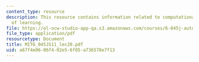 ```yaml
---
content_type: resource
description: This resource contains information related to computational complexity
  of learning.
file: https://ol-ocw-studio-app-qa.s3.amazonaws.com/courses/6-045j-automata-computability-and-complexity-spring-2011/a67f4e0606f402e56f85a736578e7f13_MIT6_045JS11_lec20.pdf
file_type: application/pdf
resourcetype: Document
title: MIT6_045JS11_lec20.pdf
uid: a67f4e06-06f4-02e5-6f85-a736578e7f13
---
```

